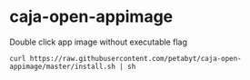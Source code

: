 # caja-open-appimage
Double click app image without executable flag  
```
curl https://raw.githubusercontent.com/petabyt/caja-open-appimage/master/install.sh | sh
```
